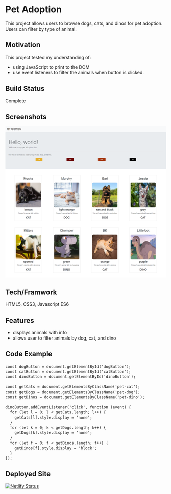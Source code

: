 # Pet Adoption
 
This project allows users to browse dogs, cats, and dinos for pet adoption. Users can filter by type of animal.

## Motivation

This project tested my understanding of:
- using JavaScript to print to the DOM
- use event listeners to filter the animals when button is clicked.


## Build Status

Complete

## Screenshots

![Alt text](/images/pet-adoption-screenshot.png "Pet Adoption")

## Tech/Framwork
HTML5, CSS3, Javascript ES6

## Features

- displays animals with info 
- allows user to filter animals by dog, cat, and dino

## Code Example 
```
const dogButton = document.getElementById('dogButton');
const catButton = document.getElementById('catButton');
const dinoButton = document.getElementById('dinoButton');

const getCats = document.getElementsByClassName('pet-cat');
const getDogs = document.getElementsByClassName('pet-dog');
const getDinos = document.getElementsByClassName('pet-dino');

dinoButton.addEventListener('click', function (event) {
  for (let l = 0; l < getCats.length; l++) {
    getCats[l].style.display = 'none';
  }
  for (let k = 0; k < getDogs.length; k++) {
    getDogs[k].style.display = 'none';
  }
  for (let f = 0; f < getDinos.length; f++) {
    getDinos[f].style.display = 'block';
  }
});

```

## Deployed Site

[![Netlify Status](https://api.netlify.com/api/v1/badges/622ad8e1-2dec-4557-8362-c4bf18ddf401/deploy-status)](https://app.netlify.com/sites/pet-adoption-cc/deploys)

